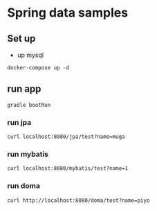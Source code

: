 # Spring data samples


## Set up

- up mysql
```
docker-compose up -d

```

## run app

```
gradle bootRun
```

### run jpa

```
curl localhost:8080/jpa/test?name=muga
```

### run mybatis

```
curl localhost:8080/mybatis/test?name=1
```


### run doma

```
curl http://localhost:8080/doma/test?name=piyo
```

